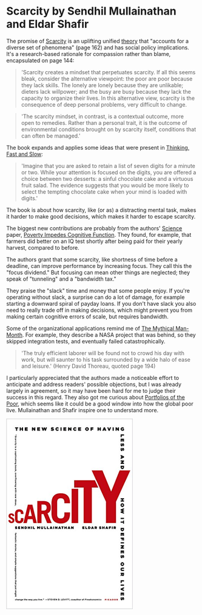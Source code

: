 # Scarcity by Sendhil Mullainathan and Eldar Shafir

The promise of [Scarcity](https://scholar.harvard.edu/sendhil/scarcity) is an uplifting unified [theory](/20170825-characteristics_of_good_theories/) that "accounts for a diverse set of phenomena" (page 162) and has social policy implications. It's a research-based rationale for compassion rather than blame, encapsulated on page 144:

> 'Scarcity creates a mindset that perpetuates scarcity. If all this seems bleak, consider the alternative viewpoint: the poor are poor because they lack skills. The lonely are lonely because they are unlikable; dieters lack willpower; and the busy are busy because they lack the capacity to organize their lives. In this alternative view, scarcity is the consequence of deep personal problems, very difficult to change.

> 'The scarcity mindset, in contrast, is a contextual outcome, more open to remedies. Rather than a personal trait, it is the outcome of environmental conditions brought on by scarcity itself, conditions that can often be managed.'

The book expands and applies some ideas that were present in [Thinking, Fast and Slow](/2011/12/17/selections-from-and-thoughts-on/):

> 'Imagine that you are asked to retain a list of seven digits for a minute or two. While your attention is focused on the digits, you are offered a choice between two desserts: a sinful chocolate cake and a virtuous fruit salad. The evidence suggests that you would be more likely to select the tempting chocolate cake when your mind is loaded with digits.'

The book is about how scarcity, like (or as) a distracting mental task, makes it harder to make good decisions, which makes it harder to escape scarcity.

The biggest new contributions are probably from the authors' [Science](http://www.sciencemag.org/) paper, [Poverty Impedes Cognitive Function](http://science.sciencemag.org/content/341/6149/976.long). They found, for example, that farmers did better on an IQ test shortly after being paid for their yearly harvest, compared to before.

The authors grant that some scarcity, like shortness of time before a deadline, can improve performance by increasing focus. They call this the "focus dividend." But focusing can mean other things are neglected; they speak of "tunneling" and a "bandwidth tax."

They praise the "slack" time and money that some people enjoy. If you're operating without slack, a surprise can do a lot of damage, for example starting a downward spiral of payday loans. If you don't have slack you also need to really trade off in making decisions, which might prevent you from making certain cognitive errors of scale, but requires bandwidth.

Some of the organizational applications remind me of [The Mythical Man-Month](https://en.wikipedia.org/wiki/The_Mythical_Man-Month). For example, they describe a NASA project that was behind, so they skipped integration tests, and eventually failed catastrophically.

> 'The truly efficient laborer will be found not to crowd his day with work, but will saunter to his task surrounded by a wide halo of ease and leisure.' (Henry David Thoreau, quoted page 194)

I particularly appreciated that the authors made a noticeable effort to anticipate and address readers' possible objections, but I was already largely in agreement, so it may have been hard for me to judge their success in this regard. They also got me curious about [Portfolios of the Poor](http://www.portfoliosofthepoor.com/), which seems like it could be a good window into how the global poor live. Mullainathan and Shafir inspire one to understand more.

![Scarcity cover](scarcity_cover.jpg)
